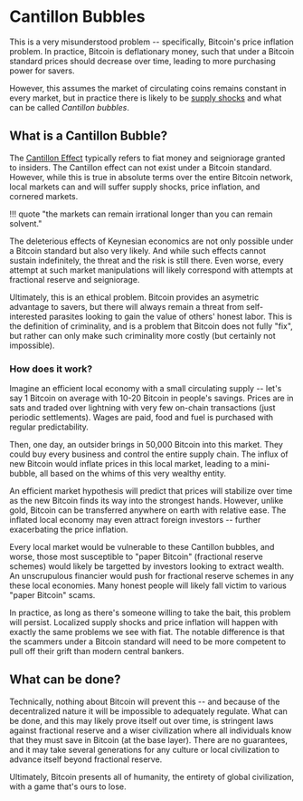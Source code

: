 # Cantillon Bubbles

This is a very misunderstood
 problem --
 specifically, Bitcoin's
 price inflation problem.
In practice, Bitcoin is deflationary money,
 such that under a Bitcoin standard
 prices should decrease over time,
 leading to more purchasing power
 for savers.

However, this assumes the market
 of circulating coins remains
 constant in every market,
 but in practice there
 is likely to be
 [supply shocks](https://www.investopedia.com/terms/s/supplyshock.asp)
 and what can be called
 *Cantillon bubbles*.


## What is a Cantillon Bubble?

The
 [Cantillon Effect](https://fee.org/articles/the-cantillon-effect-because-of-inflation-we-re-financing-the-financiers/)
 typically refers to fiat money
 and seigniorage granted
 to insiders.
The Cantillon effect can not exist
 under a Bitcoin standard.
However, while this is true in
 absolute terms over the entire
 Bitcoin network,
 local markets can and will
 suffer supply shocks,
 price inflation, and
 cornered markets.

!!! quote "the markets can remain irrational longer than you can remain solvent."

The deleterious effects of Keynesian
 economics are not only possible
 under a Bitcoin standard but
 also very likely.
And while such effects
 cannot sustain indefinitely,
 the threat and the risk is
 still there.
Even worse, every attempt at such
 market manipulations
 will likely correspond
 with attempts at fractional
 reserve and seigniorage.

Ultimately, this is an ethical
 problem.
Bitcoin
 provides an asymetric advantage
 to savers, but there will always
 remain a threat from
 self-interested parasites
 looking to gain the value
 of others' honest labor.
This is the definition of criminality,
 and is a problem that Bitcoin
 does not fully "fix", but rather
 can only make such criminality
 more costly 
 (but certainly not impossible).




### How does it work?

Imagine an efficient local economy with
 a small circulating supply -- 
 let's say 1 Bitcoin on average
 with 10-20 Bitcoin in people's savings.
Prices are in sats and traded over
 lightning with very few on-chain
 transactions
 (just periodic settlements).
Wages are paid, food and fuel is
 purchased with regular predictability.

Then, one day, an outsider brings
 in 50,000 Bitcoin into this market.
They could buy every business and
 control the entire supply chain.
The influx of new Bitcoin would inflate
 prices in this local market,
 leading to a mini-bubble,
 all based on the whims of this
 very wealthy
 entity.

An efficient market hypothesis
 will predict that prices will
 stabilize over time as the 
 new Bitcoin finds its way
 into the strongest hands.
However, unlike gold, Bitcoin
 can be transferred anywhere
 on earth with relative ease.
The inflated local economy
 may even attract foreign
 investors -- further
 exacerbating the price inflation.

Every local market would be vulnerable
 to these Cantillon bubbles,
 and worse,
 those most susceptible to 
 "paper Bitcoin"
 (fractional reserve schemes)
 would likely be targetted 
 by investors looking
 to extract wealth.
An unscrupulous financier 
 would push for fractional
 reserve schemes in any these
 local economies.
Many honest people will
 likely fall victim to
 various "paper Bitcoin" scams.

In practice, as long as there's
 someone willing to take the bait,
 this problem will persist.
Localized supply shocks and price
 inflation will happen with
 exactly the same problems we see
 with fiat.
The notable difference is that
 the scammers under a Bitcoin standard
 will need to be more competent
 to pull off their grift than
 modern central bankers.



## What can be done?

Technically, nothing about Bitcoin
 will prevent this -- and because of the
 decentralized nature it will be impossible
 to adequately regulate.
What can be done, and this may likely
 prove itself out over time,
 is stringent laws against
 fractional reserve and
 a wiser civilization where
 all individuals know that
 they must save in Bitcoin 
 (at the base layer).
There are no guarantees, and
 it may take several generations
 for any culture or local
 civilization to advance itself
 beyond fractional reserve.

Ultimately, Bitcoin presents
 all of humanity,
 the entirety of global civilization,
 with a game that's ours to lose.





